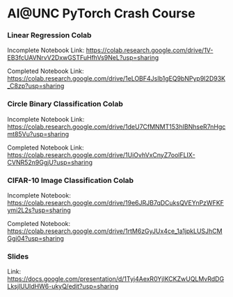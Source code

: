 # AI@UNC PyTorch Crash Course

### Linear Regression Colab
Incomplete Notebook Link: https://colab.research.google.com/drive/1V-EB3fcUAVNrvV2DxwGSTFuHfhVs9NeL?usp=sharing

Completed Notebook Link: https://colab.research.google.com/drive/1eLOBF4JsIb1gEQ9bNPyp9I2D93K_C8zp?usp=sharing

### Circle Binary Classification Colab
Incomplete Notebook Link: https://colab.research.google.com/drive/1deU7CfMNMT153hIBNhseR7nHgcmt85Vu?usp=sharing

Completed Notebook Link: https://colab.research.google.com/drive/1UiOvhVxCnyZ7oolFLIX-CVNR52n9GgjU?usp=sharing

### CIFAR-10 Image Classification Colab
Incomplete Notebook: https://colab.research.google.com/drive/19e6JRJB7qDCuksQVEYnPzWFKFymi2L2s?usp=sharing

Completed Notebook: https://colab.research.google.com/drive/1rtM6zGyJUx4ce_1a1jpkLUSJhCMGgi04?usp=sharing

### Slides
Link: https://docs.google.com/presentation/d/1Tyj4AexR0YjIKCKZwUQLMvRdDGLksjlUUldHW6-ukyQ/edit?usp=sharing
